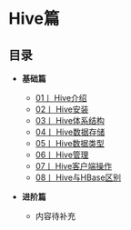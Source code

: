# Hive篇

## 目录
   
-  **基础篇**
    - [01丨 Hive介绍 ](./Hive介绍.md)
    - [02丨 Hive安装 ](./Hive安装.md)
    - [03丨 Hive体系结构 ](./Hive客户端操作.md)
    - [04丨 Hive数据存储 ](./Hive的数据存储.md)
    - [05丨 Hive数据类型 ](./Hive的数据类型.md)
    - [06丨 Hive管理 ](./Hive介绍.md)
    - [07丨 Hive客户端操作 ](./Hive客户端操作.md)
    - [08丨 Hive与HBase区别 ](./HiveVSHbase区别.md)
    
    



-  **进阶篇**
   - 内容待补充